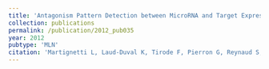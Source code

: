```yaml
---
title: 'Antagonism Pattern Detection between MicroRNA and Target Expression in Ewing's Sarcoma'
collection: publications
permalink: /publication/2012_pub035
year: 2012
pubtype: 'MLN'
citation: 'Martignetti L, Laud-Duval K, Tirode F, Pierron G, Reynaud S, Barillot E, Delattre O, Zinovyev A. Antagonism Pattern Detection between MicroRNA and Target Expression in Ewing's Sarcoma. 2012. <i>PLoS One</i> <b>7</b>(7):e41770'
---
```

